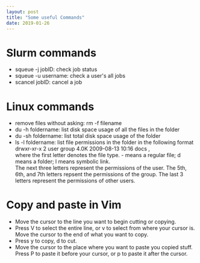 ```yaml
---
layout: post
title: "Some useful Commands"
date: 2019-01-26
---
```

<h1> Slurm commands </h1>
<ul> 
  <li> squeue -j jobID: check job status</li>
  <li> squeue -u username: check a user's all jobs</li>
  <li>  scancel jobID: cancel a job</li>
</ul>

<h1> Linux commands</h1>
<ul>
  <li>remove files without asking: rm -f filename </li>
  <li>du -h foldername: list disk space usage of all the files in the folder</li>
  <li>du -sh foldername: list total disk space usage of the folder</li>
  <li>ls -l foldername: list file permissions in the folder in the following format <br />
    drwxr-xr-x 2 user group       4.0K 2009-08-13 10:16 docs ,<br/>
  where the first letter denotes the file type. - means a regular file; d means a folder; l means symbolic link. <br/>
  The next three letters represent the permissions of the user. The 5th, 6th, and 7th letters repsent the permissions of the group. The last 3 letters represent the permissions of other users. <br/>
  </li>
  </ul>

<h1> Copy and paste in Vim </h1>
<ul>
  <li>Move the cursor to the line you want to begin cutting or copying.</li>
  <li>Press V to select the entire line, or v to select from where your cursor is. Move the cursor to the end of what you want to copy.</li>
  <li>Press y to copy, d to cut. </li>
  <li>Move the cursor to the place where you want to paste you copied stuff. Press P to paste it before your cursor, or p to paste it after the cursor.</li>
  </ul>
